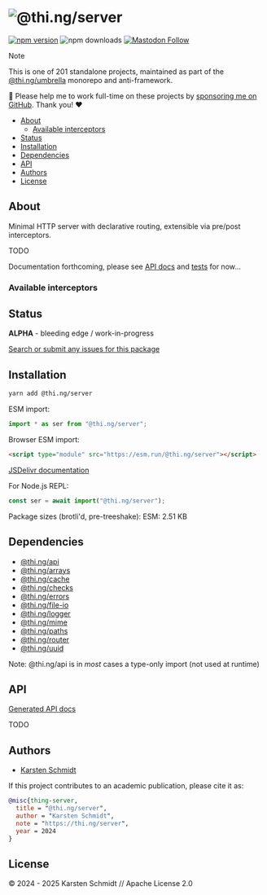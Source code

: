 <!-- This file is generated - DO NOT EDIT! -->
<!-- Please see: https://github.com/thi-ng/umbrella/blob/develop/CONTRIBUTING.md#changes-to-readme-files -->
# ![@thi.ng/server](https://media.thi.ng/umbrella/banners-20230807/thing-server.svg?ab80455e)

[![npm version](https://img.shields.io/npm/v/@thi.ng/server.svg)](https://www.npmjs.com/package/@thi.ng/server)
![npm downloads](https://img.shields.io/npm/dm/@thi.ng/server.svg)
[![Mastodon Follow](https://img.shields.io/mastodon/follow/109331703950160316?domain=https%3A%2F%2Fmastodon.thi.ng&style=social)](https://mastodon.thi.ng/@toxi)

> [!NOTE]
> This is one of 201 standalone projects, maintained as part
> of the [@thi.ng/umbrella](https://github.com/thi-ng/umbrella/) monorepo
> and anti-framework.
>
> 🚀 Please help me to work full-time on these projects by [sponsoring me on
> GitHub](https://github.com/sponsors/postspectacular). Thank you! ❤️

- [About](#about)
  - [Available interceptors](#available-interceptors)
- [Status](#status)
- [Installation](#installation)
- [Dependencies](#dependencies)
- [API](#api)
- [Authors](#authors)
- [License](#license)

## About

Minimal HTTP server with declarative routing, extensible via pre/post interceptors.

TODO

Documentation forthcoming, please see [API
docs](https://docs.thi.ng/umbrella/server/) and
[tests](https://github.com/thi-ng/umbrella/blob/develop/packages/server/test/main.test.ts)
for now...

### Available interceptors

## Status

**ALPHA** - bleeding edge / work-in-progress

[Search or submit any issues for this package](https://github.com/thi-ng/umbrella/issues?q=%5Bserver%5D+in%3Atitle)

## Installation

```bash
yarn add @thi.ng/server
```

ESM import:

```ts
import * as ser from "@thi.ng/server";
```

Browser ESM import:

```html
<script type="module" src="https://esm.run/@thi.ng/server"></script>
```

[JSDelivr documentation](https://www.jsdelivr.com/)

For Node.js REPL:

```js
const ser = await import("@thi.ng/server");
```

Package sizes (brotli'd, pre-treeshake): ESM: 2.51 KB

## Dependencies

- [@thi.ng/api](https://github.com/thi-ng/umbrella/tree/develop/packages/api)
- [@thi.ng/arrays](https://github.com/thi-ng/umbrella/tree/develop/packages/arrays)
- [@thi.ng/cache](https://github.com/thi-ng/umbrella/tree/develop/packages/cache)
- [@thi.ng/checks](https://github.com/thi-ng/umbrella/tree/develop/packages/checks)
- [@thi.ng/errors](https://github.com/thi-ng/umbrella/tree/develop/packages/errors)
- [@thi.ng/file-io](https://github.com/thi-ng/umbrella/tree/develop/packages/file-io)
- [@thi.ng/logger](https://github.com/thi-ng/umbrella/tree/develop/packages/logger)
- [@thi.ng/mime](https://github.com/thi-ng/umbrella/tree/develop/packages/mime)
- [@thi.ng/paths](https://github.com/thi-ng/umbrella/tree/develop/packages/paths)
- [@thi.ng/router](https://github.com/thi-ng/umbrella/tree/develop/packages/router)
- [@thi.ng/uuid](https://github.com/thi-ng/umbrella/tree/develop/packages/uuid)

Note: @thi.ng/api is in _most_ cases a type-only import (not used at runtime)

## API

[Generated API docs](https://docs.thi.ng/umbrella/server/)

TODO

## Authors

- [Karsten Schmidt](https://thi.ng)

If this project contributes to an academic publication, please cite it as:

```bibtex
@misc{thing-server,
  title = "@thi.ng/server",
  author = "Karsten Schmidt",
  note = "https://thi.ng/server",
  year = 2024
}
```

## License

&copy; 2024 - 2025 Karsten Schmidt // Apache License 2.0
